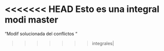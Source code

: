 <<<<<<< HEAD
Esto es una integral modi master
=======
“Modif solucionada del conflictos “
>>>>>>> integrales|
